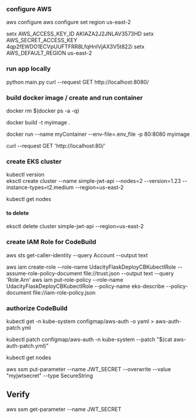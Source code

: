 ### configure AWS

aws configure
aws configure set region us-east-2




setx AWS_ACCESS_KEY_ID AKIAZA2J2JNLAV3573HD
setx AWS_SECRET_ACCESS_KEY 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
setx AWS_DEFAULT_REGION us-east-2








### run app locally

python main.py
curl --request GET http://localhost:8080/


### build docker image / create and run container

docker rm $(docker ps -a -q)

docker build -t myimage .

docker run --name myContainer --env-file=.env_file -p 80:8080 myimage

curl --request GET 'http://localhost:80/'

### create EKS cluster

kubectl version  
eksctl create cluster --name simple-jwt-api --nodes=2 --version=1.23 --instance-types=t2.medium --region=us-east-2

kubectl get nodes

#### to delete
eksctl delete cluster simple-jwt-api  --region=us-east-2


### create IAM Role for CodeBuild

aws sts get-caller-identity --query Account --output text

aws iam create-role --role-name UdacityFlaskDeployCBKubectlRole --assume-role-policy-document file://trust.json --output text --query 'Role.Arn'
aws iam put-role-policy --role-name UdacityFlaskDeployCBKubectlRole --policy-name eks-describe --policy-document file://iam-role-policy.json

### authorize CodeBuild

kubectl get -n kube-system configmap/aws-auth -o yaml > aws-auth-patch.yml

kubectl patch configmap/aws-auth -n kube-system --patch "$(cat aws-auth-patch.yml)"

kubectl get nodes





aws ssm put-parameter --name JWT_SECRET --overwrite --value "myjwtsecret" --type SecureString
## Verify
aws ssm get-parameter --name JWT_SECRET
















